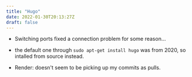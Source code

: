 ```yaml
---
title: "Hugo"
date: 2022-01-30T20:13:27Z
draft: false
---
```



- Switching ports fixed a connection problem for some reason... 
- the default one through `sudo apt-get install hugo` was from 2020, so intalled from source instead.


- Render: doesn't seem to be picking up my commits as pulls.
